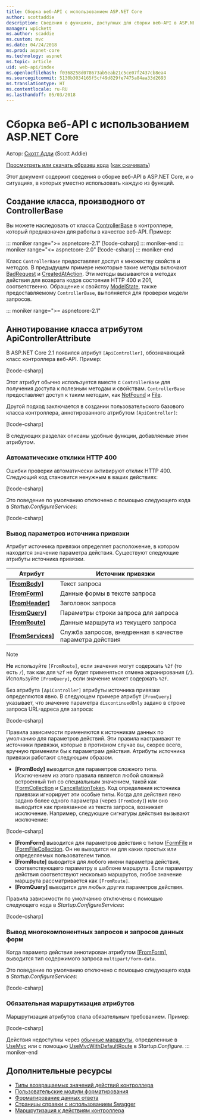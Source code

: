 ```yaml
---
title: Сборка веб-API с использованием ASP.NET Core
author: scottaddie
description: Сведения о функциях, доступных для сборки веб-API в ASP.NET Core, и о ситуациях, в которых уместно использовать каждую из них.
manager: wpickett
ms.author: scaddie
ms.custom: mvc
ms.date: 04/24/2018
ms.prod: aspnet-core
ms.technology: aspnet
ms.topic: article
uid: web-api/index
ms.openlocfilehash: f0368258d078673ab5eab21c5ce07f2437cb8ea4
ms.sourcegitcommit: 5130b3034165f5cf49d829fe7475a84aa33d2693
ms.translationtype: HT
ms.contentlocale: ru-RU
ms.lasthandoff: 05/03/2018
---
```

# <a name="build-web-apis-with-aspnet-core"></a>Сборка веб-API с использованием ASP.NET Core

Автор: [Скотт Адди](https://github.com/scottaddie) (Scott Addie)

[Просмотреть или скачать образец кода](https://github.com/aspnet/Docs/tree/master/aspnetcore/web-api/define-controller/samples) ([как скачивать](xref:tutorials/index#how-to-download-a-sample))

Этот документ содержит сведения о сборке веб-API в ASP.NET Core, и о ситуациях, в которых уместно использовать каждую из функций.

## <a name="derive-class-from-controllerbase"></a>Создание класса, производного от ControllerBase

Вы можете наследовать от класса [ControllerBase](/dotnet/api/microsoft.aspnetcore.mvc.controllerbase) в контроллере, который предназначен для работы в качестве веб-API. Пример:

::: moniker range=">= aspnetcore-2.1"
[!code-csharp[](../web-api/define-controller/samples/WebApiSample.Api/Controllers/PetsController.cs?name=snippet_PetsController&highlight=3)]
::: moniker-end
::: moniker range="<= aspnetcore-2.0"
[!code-csharp[](../web-api/define-controller/samples/WebApiSample.Api.Pre21/Controllers/PetsController.cs?name=snippet_PetsController&highlight=3)]
::: moniker-end

Класс `ControllerBase` предоставляет доступ к множеству свойств и методов. В предыдущем примере некоторые такие методы включают [BadRequest](/dotnet/api/microsoft.aspnetcore.mvc.controllerbase.badrequest) и [CreatedAtAction](/dotnet/api/microsoft.aspnetcore.mvc.controllerbase.createdataction). Эти методы вызываются в методах действия для возврата кодов состояния HTTP 400 и 201, соответственно. Обращение к свойству [ModelState](/dotnet/api/microsoft.aspnetcore.mvc.controllerbase.modelstate), также предоставляемому `ControllerBase`, выполняется для проверки модели запросов.

::: moniker range=">= aspnetcore-2.1"
## <a name="annotate-class-with-apicontrollerattribute"></a>Аннотирование класса атрибутом ApiControllerAttribute

В ASP.NET Core 2.1 появился атрибут `[ApiController]`, обозначающий класс контроллера веб-API. Пример:

[!code-csharp[](../web-api/define-controller/samples/WebApiSample.Api/Controllers/ProductsController.cs?name=snippet_ControllerSignature&highlight=2)]

Этот атрибут обычно используется вместе с `ControllerBase` для получения доступа к полезным методам и свойствам. `ControllerBase` предоставляет доступ к таким методам, как [NotFound](/dotnet/api/microsoft.aspnetcore.mvc.controllerbase.notfound) и [File](/dotnet/api/microsoft.aspnetcore.mvc.controllerbase.file).

Другой подход заключается в создании пользовательского базового класса контроллера, аннотированного атрибутом `[ApiController]`:

[!code-csharp[](../web-api/define-controller/samples/WebApiSample.Api/Controllers/MyBaseController.cs?name=snippet_ControllerSignature)]

В следующих разделах описаны удобные функции, добавляемые этим атрибутом.

### <a name="automatic-http-400-responses"></a>Автоматические отклики HTTP 400

Ошибки проверки автоматически активируют отклик HTTP 400. Следующий код становится ненужным в ваших действиях:

[!code-csharp[](../web-api/define-controller/samples/WebApiSample.Api.Pre21/Controllers/PetsController.cs?range=46-49)]

Это поведение по умолчанию отключено с помощью следующего кода в *Startup.ConfigureServices*:

[!code-csharp[](../web-api/define-controller/samples/WebApiSample.Api/Startup.cs?name=snippet_ConfigureApiBehaviorOptions&highlight=5)]

### <a name="binding-source-parameter-inference"></a>Вывод параметров источника привязки

Атрибут источника привязки определяет расположение, в котором находится значение параметра действия. Существуют следующие атрибуты источника привязки.

|Атрибут|Источник привязки |
|---------|---------|
|**[[FromBody]](/dotnet/api/microsoft.aspnetcore.mvc.frombodyattribute)**     | Текст запроса |
|**[[FromForm]](/dotnet/api/microsoft.aspnetcore.mvc.fromformattribute)**     | Данные формы в тексте запроса |
|**[[FromHeader]](/dotnet/api/microsoft.aspnetcore.mvc.fromheaderattribute)** | Заголовок запроса |
|**[[FromQuery]](/dotnet/api/microsoft.aspnetcore.mvc.fromqueryattribute)**   | Параметры строки запроса для запроса |
|**[[FromRoute]](/dotnet/api/microsoft.aspnetcore.mvc.fromrouteattribute)**   | Данные маршрута из текущего запроса |
|**[[FromServices]](xref:mvc/controllers/dependency-injection#action-injection-with-fromservices)** | Служба запросов, внедренная в качестве параметра действия |

> [!NOTE]
> **Не** используйте `[FromRoute]`, если значения могут содержать `%2f` (то есть `/`), так как для `%2f` не будет применяться отмена экранирования (`/`). Используйте `[FromQuery]`, если значение может содержать `%2f`.

Без атрибута `[ApiController]` атрибуты источника привязки определяются явно. В следующем примере атрибут `[FromQuery]` указывает, что значение параметра `discontinuedOnly` задано в строке запроса URL-адреса для запроса:

[!code-csharp[](../web-api/define-controller/samples/WebApiSample.Api/Controllers/ProductsController.cs?name=snippet_BindingSourceAttributes&highlight=2)]

Правила зависимости применяются к источникам данных по умолчанию для параметров действий. Эти правила настраивают те источники привязки, которые в противном случае вы, скорее всего, вручную применили бы к параметрам действия. Атрибуты источника привязки работают следующим образом.

* **[FromBody]**  выводится для параметров сложного типа. Исключением из этого правила является любой сложный встроенный тип со специальным значением, такой как [IFormCollection](/dotnet/api/microsoft.aspnetcore.http.iformcollection) и [CancellationToken](/dotnet/api/system.threading.cancellationtoken). Код определения источника привязки игнорирует эти особые типы. Когда для действия явно задано более одного параметра (через `[FromBody]`) или оно выводится как привязанное из текста запроса, возникает исключение. Например, следующие сигнатуры действия вызывают исключение:

[!code-csharp[](../web-api/define-controller/samples/WebApiSample.Api/Controllers/TestController.cs?name=snippet_ActionsCausingExceptions)]

* **[FromForm]** выводится для параметров действия с типом [IFormFile](/dotnet/api/microsoft.aspnetcore.http.iformfile) и [IFormFileCollection](/dotnet/api/microsoft.aspnetcore.http.iformfilecollection). Он не выводится ни для каких простых или определяемых пользователем типов.
* **[FromRoute]**  выводится для любого имени параметра действия, соответствующего параметру в шаблоне маршрута. Если параметру действия соответствуют несколько маршрутов, любое значение маршрута рассматривается как `[FromRoute]`.
* **[FromQuery]**  выводится для любых других параметров действия.

Правила зависимости по умолчанию отключены с помощью следующего кода в *Startup.ConfigureServices*:

[!code-csharp[](../web-api/define-controller/samples/WebApiSample.Api/Startup.cs?name=snippet_ConfigureApiBehaviorOptions&highlight=4)]

### <a name="multipartform-data-request-inference"></a>Вывод многокомпонентных запросов и запросов данных форм

Когда параметр действия аннотирован атрибутом [[FromForm]](/dotnet/api/microsoft.aspnetcore.mvc.fromformattribute), выводится тип содержимого запроса `multipart/form-data`.

Это поведение по умолчанию отключено с помощью следующего кода в *Startup.ConfigureServices*:

[!code-csharp[](../web-api/define-controller/samples/WebApiSample.Api/Startup.cs?name=snippet_ConfigureApiBehaviorOptions&highlight=3)]

### <a name="attribute-routing-requirement"></a>Обязательная маршрутизация атрибутов

Маршрутизация атрибутов стала обязательным требованием. Пример:

[!code-csharp[](../web-api/define-controller/samples/WebApiSample.Api/Controllers/ProductsController.cs?name=snippet_ControllerSignature&highlight=1)]

Действия недоступны через [обычные маршруты](xref:mvc/controllers/routing#conventional-routing), определенные в [UseMvc](/dotnet/api/microsoft.aspnetcore.builder.mvcapplicationbuilderextensions.usemvc#Microsoft_AspNetCore_Builder_MvcApplicationBuilderExtensions_UseMvc_Microsoft_AspNetCore_Builder_IApplicationBuilder_System_Action_Microsoft_AspNetCore_Routing_IRouteBuilder__) или с помощью [UseMvcWithDefaultRoute](/dotnet/api/microsoft.aspnetcore.builder.mvcapplicationbuilderextensions.usemvcwithdefaultroute#Microsoft_AspNetCore_Builder_MvcApplicationBuilderExtensions_UseMvcWithDefaultRoute_Microsoft_AspNetCore_Builder_IApplicationBuilder_) в *Startup.Configure*.
::: moniker-end

## <a name="additional-resources"></a>Дополнительные ресурсы

* [Типы возвращаемых значений действий контроллера](xref:web-api/action-return-types)
* [Пользовательские модули форматирования](xref:web-api/advanced/custom-formatters)
* [Форматирование данных ответа](xref:web-api/advanced/formatting)
* [Страницы справки с использованием Swagger](xref:tutorials/web-api-help-pages-using-swagger)
* [Маршрутизация к действиям контроллера](xref:mvc/controllers/routing)
